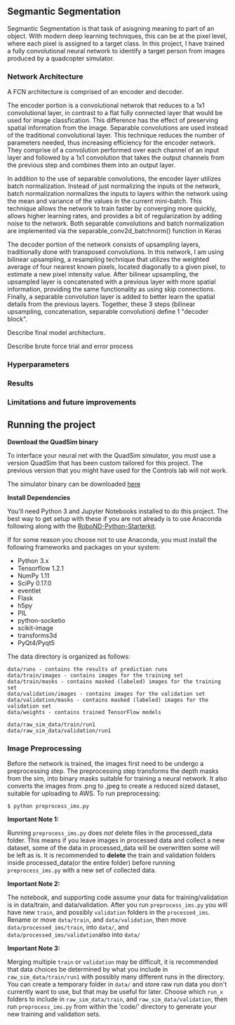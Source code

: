 
## Segmantic Segmentation ##

Segmantic Segmentation is that task of asisgning meaning to part of an object. With modern deep learning techniques, this can be at the pixel level, where each pixel is assigned to a target class. In this project, I have trained a fully convolutional neural network to identify a target person from images produced by a quadcopter simulator.

### Network Architecture 

A FCN architecture is comprised of an encoder and decoder. 

The encoder portion is a convolutional netwrok that reduces to a 1x1 convolutional layer, in contrast to a flat fully connected layer that would be used for image classfication. This difference has the effect of preserving spatial information from the image. Separable convolutions are used instead of the traditional convolutional layer. This technique reduces the number of parameters needed, thus increasing efficiency for the encoder network. They comprise of a convolution performed over each channel of an input layer and followed by a 1x1 convolution that takes the output channels from the previous step and combines them into an output layer.

In addition to the use of separable convolutions, the encoder layer utilizes batch normalization. Instead of just normalizing the inputs ot the network, batch normalization normalizes the inputs to layers within the network using the mean and variance of the values in the current mini-batch. This technique allows the network to train faster by converging more quickly, allows higher learning rates, and provides a bit of regularization by adding noise to the network. Both separable convolutions and batch normalization are implemented via the separable_conv2d_batchnorm() function in Keras

The decoder portion of the network consists of upsampling layers, traditionally done with transposed convolutions. In this network, I am using bilinear upsampling, a resampling technique that utilizes the weighted average of four nearest known pixels, located diagonally to a given pixel, to estimate a new pixel intensity value. After bilinear upsampling, the upsampled layer is concatenated with a previous layer with more spatial information, providing the same functionality as using skip connections. Finally, a separable convolution layer is added to better learn the spatial details from the previous layers. Together, these 3 steps (bilinear upsampling, concatenation, separable convolution) define 1 "decoder block".

Describe final model architecture.

Describe brute force trial and error process


### Hyperparameters

### Results

### Limitations and future improvements



## Running the project ##

**Download the QuadSim binary**

To interface your neural net with the QuadSim simulator, you must use a version QuadSim that has been custom tailored for this project. The previous version that you might have used for the Controls lab will not work.

The simulator binary can be downloaded [here](https://github.com/udacity/RoboND-DeepLearning/releases/latest)

**Install Dependencies**

You'll need Python 3 and Jupyter Notebooks installed to do this project.  The best way to get setup with these if you are not already is to use Anaconda following along with the [RoboND-Python-Starterkit](https://github.com/udacity/RoboND-Python-StarterKit).

If for some reason you choose not to use Anaconda, you must install the following frameworks and packages on your system:
* Python 3.x
* Tensorflow 1.2.1
* NumPy 1.11
* SciPy 0.17.0
* eventlet 
* Flask
* h5py
* PIL
* python-socketio
* scikit-image
* transforms3d
* PyQt4/Pyqt5



The data directory is organized as follows:
```
data/runs - contains the results of prediction runs
data/train/images - contains images for the training set
data/train/masks - contains masked (labeled) images for the training set
data/validation/images - contains images for the validation set
data/validation/masks - contains masked (labeled) images for the validation set
data/weights - contains trained TensorFlow models

data/raw_sim_data/train/run1
data/raw_sim_data/validation/run1
```


### Image Preprocessing ###
Before the network is trained, the images first need to be undergo a preprocessing step. The preprocessing step transforms the depth masks from the sim, into binary masks suitable for training a neural network. It also converts the images from .png to .jpeg to create a reduced sized dataset, suitable for uploading to AWS. 
To run preprocessing:
```
$ python preprocess_ims.py
```

**Important Note 1:** 

Running `preprocess_ims.py` does *not* delete files in the processed_data folder. This means if you leave images in processed data and collect a new dataset, some of the data in processed_data will be overwritten some will be left as is. It is recommended to **delete** the train and validation folders inside processed_data(or the entire folder) before running `preprocess_ims.py` with a new set of collected data.

**Important Note 2:**

The notebook, and supporting code assume your data for training/validation is in data/train, and data/validation. After you run `preprocess_ims.py` you will have new `train`, and possibly `validation` folders in the `processed_ims`.
Rename or move `data/train`, and `data/validation`, then move `data/processed_ims/train`, into `data/`, and  `data/processed_ims/validation`also into `data/`

**Important Note 3:**

Merging multiple `train` or `validation` may be difficult, it is recommended that data choices be determined by what you include in `raw_sim_data/train/run1` with possibly many different runs in the directory. You can create a temporary folder in `data/` and store raw run data you don't currently want to use, but that may be useful for later. Choose which `run_x` folders to include in `raw_sim_data/train`, and `raw_sim_data/validation`, then run  `preprocess_ims.py` from within the 'code/' directory to generate your new training and validation sets. 
